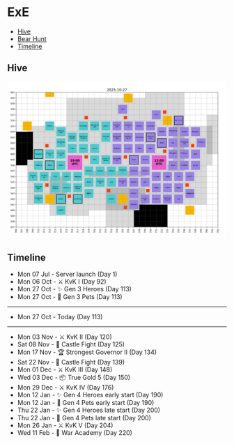 # ExE

- [Hive](hive/README.md)
- [Bear Hunt](bear_hunt/README.md)
- [Timeline](#timeline)

## Hive

<!-- [[[cog
# Display the latest hive map
import re
from pathlib import Path
pattern = re.compile(r"(\d{4}-\d{2}-\d{2})_hive\.png")
imgs_dir = Path("hive", "images")
hive_map_fpath = sorted(
  [fpath for fpath in imgs_dir.iterdir() if pattern.match(fpath.name)]
)[-1]
print(f"![hive map]({hive_map_fpath})")
]]] -->

![hive map](hive/images/2025-10-27_hive.png)

<!-- [[[end]]] -->

## Timeline

<!-- [[[cog
from timeline import make_timeline
timeline = make_timeline()
for line in timeline:
    print(line)
]]] -->

- Mon 07 Jul - Server launch (Day 1)
- Mon 06 Oct - ⚔ KvK I (Day 92)
- Mon 27 Oct - ✨ Gen 3 Heroes (Day 113)
- Mon 27 Oct - 🐶 Gen 3 Pets (Day 113)

______________________________________________________________________

- Mon 27 Oct - Today (Day 113)

______________________________________________________________________

- Mon 03 Nov - ⚔ KvK II (Day 120)
- Sat 08 Nov - 🏰 Castle Fight (Day 125)
- Mon 17 Nov - 🏆 Strongest Governor II (Day 134)
- Sat 22 Nov - 🏰 Castle Fight (Day 139)
- Mon 01 Dec - ⚔ KvK III (Day 148)
- Wed 03 Dec - 📦 True Gold 5 (Day 150)
- Mon 29 Dec - ⚔ KvK IV (Day 176)
- Mon 12 Jan - ✨ Gen 4 Heroes early start (Day 190)
- Mon 12 Jan - 🐶 Gen 4 Pets early start (Day 190)
- Thu 22 Jan - ✨ Gen 4 Heroes late start (Day 200)
- Thu 22 Jan - 🐶 Gen 4 Pets late start (Day 200)
- Mon 26 Jan - ⚔ KvK V (Day 204)
- Wed 11 Feb - 🏫 War Academy (Day 220)

<!-- [[[end]]] -->
